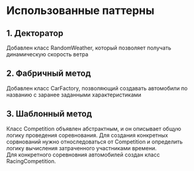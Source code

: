 # Использованные паттерны

## 1. Декторатор
Добавлен класс RandomWeather, который позволяет получать динамическую скорость ветра

## 2. Фабричный метод
Добавлен класс CarFactory, позволяющий создавать автомобили по названию с заранее заданными характеристиками

## 3. Шаблонный метод
Класс Competition объявлен абстрактным, и он описывает общую логику проведения соревнования.
Для создания конкретных сорвнований нужно относледоваться от Competition 
и определить логику вычисления затраченного участниками времени.  
Для конкретного соревновния автомобилей создан класс RacingCompetition.